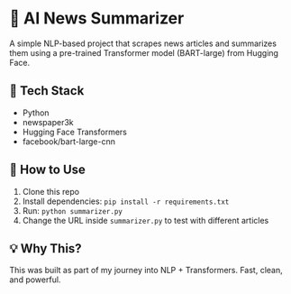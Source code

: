 # 🧠 AI News Summarizer

A simple NLP-based project that scrapes news articles and summarizes them using a pre-trained Transformer model (BART-large) from Hugging Face.


## 🔧 Tech Stack
- Python
- newspaper3k
- Hugging Face Transformers
- facebook/bart-large-cnn

## 🚀 How to Use
1. Clone this repo
2. Install dependencies: `pip install -r requirements.txt`
3. Run: `python summarizer.py`
4. Change the URL inside `summarizer.py` to test with different articles

## 💡 Why This?
This was built as part of my journey into NLP + Transformers. Fast, clean, and powerful.

